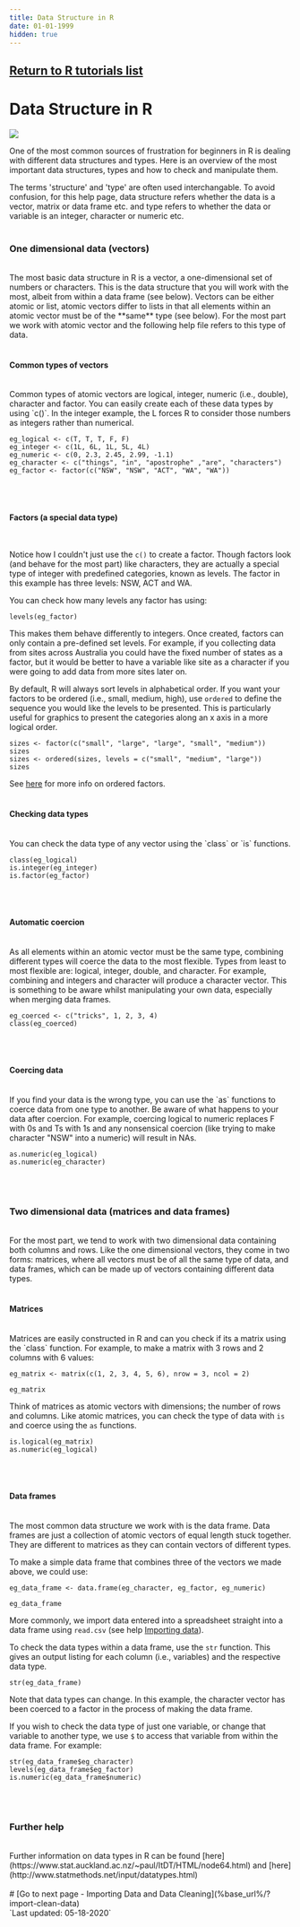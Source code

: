```yaml
---
title: Data Structure in R
date: 01-01-1999
hidden: true
---
```


## [Return to R tutorials list](%base_url%/?r-language)

# Data Structure in R


![](%theme_url%/img/Data_types&structure_image.jpg)

One of the most common sources of frustration for beginners in R is dealing with different data structures and types. Here is an overview of the most important data structures, types and how to check and manipulate them. 

The terms 'structure' and 'type' are often used interchangable. To avoid confusion, for this help page, data structure refers whether the data is a vector, matrix or data frame etc. and type refers to  whether the data or variable is an integer, character or numeric etc. 
<br><br>
 
### One dimensional data (vectors)
<br>
The most basic data structure in R is a vector, a one-dimensional set of numbers or characters. This is the data structure that you will work with the most, albeit from within a data frame (see below). Vectors can be either atomic or list, atomic vectors differ to lists in that all elements within an atomic vector must be of the **same** type (see below). For the most part we work with atomic vector and the following help file refers to this type of data.   
<br><br>

#### Common types of vectors
<br>
Common types of atomic vectors are logical, integer, numeric (i.e., double), character and factor. You can easily create each of these data types by using `c()`. In the integer example, the L forces R to consider those numbers as integers rather than numerical.
<br>

```{r}
eg_logical <- c(T, T, T, F, F) 
eg_integer <- c(1L, 6L, 1L, 5L, 4L)
eg_numeric <- c(0, 2.3, 2.45, 2.99, -1.1)
eg_character <- c("things", "in", "apostrophe" ,"are", "characters")
eg_factor <- factor(c("NSW", "NSW", "ACT", "WA", "WA"))
```
<br><br>
  
#### Factors (a special data type)
<br>

Notice how I couldn't just use the `c()` to create a factor. Though factors look (and behave for the most part) like characters, they are actually a special type of integer with predefined categories, known as levels. The factor in this example has three levels: NSW, ACT and WA.

You can check how many levels any factor has using:

```{r}
levels(eg_factor)
```

This makes them behave differently to integers. Once created, factors can only contain a pre-defined set levels. For example, if you collecting data from sites across Australia you could have the fixed number of states as a factor, but it would be better to have a variable like site as a character if you were going to add data from more sites later on.

By default, R will always sort levels in alphabetical order. If you want your factors to be ordered (i.e., small, medium, high), use `ordered` to define the sequence you would like the levels to be presented. This is particularly useful for graphics to present the categories along an x axis in a more logical order. 

```{r, collapse = T}
sizes <- factor(c("small", "large", "large", "small", "medium"))
sizes
sizes <- ordered(sizes, levels = c("small", "medium", "large"))
sizes
```

See [here](http://www.cookbook-r.com/Manipulating_data/Changing_the_order_of_levels_of_a_factor/) for more info on ordered factors. 
<br><br>

#### Checking data types
<br>
You can check the data type of any vector using the `class` or `is` functions.

```{r, collapse= T}
class(eg_logical) 
is.integer(eg_integer)
is.factor(eg_factor)
```
<br><br>

#### Automatic coercion 
<br>
As all elements within an atomic vector must be the same type, combining different types will coerce the data to the most flexible. Types from least to most flexible are: logical, integer, double, and character. For example, combining and integers and character will produce a character vector. This is something to be aware whilst manipulating your own data, especially when merging data frames. 

```{r, collapse= T}
eg_coerced <- c("tricks", 1, 2, 3, 4)
class(eg_coerced)
```
<br><br>

#### Coercing data
<br>
If you find your data is the wrong type, you can use the `as` functions to coerce data from one type to another. Be aware of what happens to your data after coercion. For example, coercing logical to numeric replaces F with 0s and Ts with 1s and any nonsensical coercion (like trying to make character "NSW" into a numeric) will result in NAs. 

```{r, collapse = T}
as.numeric(eg_logical)
as.numeric(eg_character)
```
<br><br>

### Two dimensional data (matrices and data frames)
<br>
For the most part, we tend to work with two dimensional data containing both columns and rows. Like the one dimensional vectors, they come in two forms: matrices, where all vectors must be of all the same type of data, and data frames, which can be made up of vectors containing different data types.
<br><br>

#### Matrices
<br>
Matrices are easily constructed in R and can you check if its a matrix using the `class` function. For example, to make a matrix with 3 rows and 2 columns with 6 values:

```{r}
eg_matrix <- matrix(c(1, 2, 3, 4, 5, 6), nrow = 3, ncol = 2)
```


```{r, echo=F}
eg_matrix
```

Think of matrices as atomic vectors with dimensions; the number of rows and columns. Like atomic matrices, you can check the type of data with `is` and coerce using the `as` functions. 


```{r, collapse = T}
is.logical(eg_matrix)
as.numeric(eg_logical)
``` 
<br><br>

#### Data frames
<br>
The most common data structure we work with is the data frame. Data frames are just a collection of atomic vectors of equal length stuck together. They are different to matrices as they can contain vectors of different types.

To make a simple data frame that combines three of the vectors we made above, we could use:

```{r}
eg_data_frame <- data.frame(eg_character, eg_factor, eg_numeric)
```

```{r, echo=F}
eg_data_frame
```


More commonly, we import data entered into a spreadsheet straight into a data frame using `read.csv` (see help [Importing data](%base_url%/?import-clean-data)). 

To check the data types within a data frame, use the `str` function. This gives an output listing for each column (i.e., variables) and the respective data type. 

```{r}
str(eg_data_frame)
``` 

Note that data types can change. In this example, the character vector has been coerced to a factor in the process of making the data frame.

If you wish to check the data type of just one variable, or change that variable to another type, we use `$` to access that variable from within the data frame. For example:

```{r, collapse = T}
str(eg_data_frame$eg_character)
levels(eg_data_frame$eg_factor)
is.numeric(eg_data_frame$numeric)
``` 
<br><br>

### Further help
<br>
Further information on data types in R can be found [here](https://www.stat.auckland.ac.nz/~paul/ItDT/HTML/node64.html)
and [here](http://www.statmethods.net/input/datatypes.html)
<br><br>
# [Go to next page - Importing Data and Data Cleaning](%base_url%/?import-clean-data)

<br>
`Last updated: 05-18-2020`


